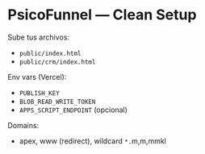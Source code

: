# PsicoFunnel — Clean Setup

Sube tus archivos:
- `public/index.html`
- `public/crm/index.html`

Env vars (Vercel):
- `PUBLISH_KEY`
- `BLOB_READ_WRITE_TOKEN`
- `APPS_SCRIPT_ENDPOINT` (opcional)

Domains:
- apex, www (redirect), wildcard `*.`m,m,mmkl
